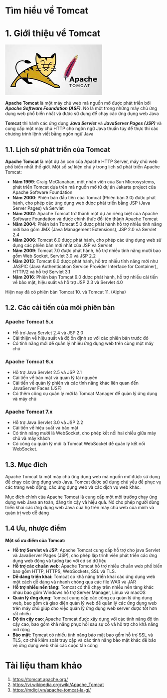 # Tìm hiểu về Tomcat

# 1. Giới thiệu về Tomcat

![imgs](./imgs/tomcat1.jpg)

**Apache Tomcat** là một máy chủ web mã nguồn mở được phát triển bởi ***Apache Software Foundation (ASF)***. Nó là một trong những máy chủ ứng dụng web phổ biến nhất và được sử dụng để chạy các ứng dụng web Java

**Tomcat** thi hành các ứng dụng ***Java Servlet*** và ***JavaServer Pages (JSP)*** và cung cấp một máy chủ HTTP cho ngôn ngữ Java thuần túy để thực thi các chương trình lệnh viết bằng ngôn ngữ Java

## 1.1. Lịch sử phát triển của Tomcat

**Apache Tomcat** là một dự án con của Apache HTTP Server, máy chủ web phổ biến nhất thế giới. Một số sự kiện chú ý trong lịch sử phát triển Apache Tomcat:

- **Năm 1999**: Craig McClanahan, một nhân viên của Sun Microsystems, phát triển Tomcat dựa trên mã nguồn mở từ dự án Jakarta project của Apache Software Foundation
- **Năm 2000**: Phiên bản đầu tiên của Tomcat (Phiên bản 3.0) được phát hành, cho phép các ứng dụng web được phát triển bằng JSP (Java Server Pages) và Servlet
- **Năm 2002**: Apache Tomcat trở thành một dự án riêng biệt của Apache Software Foundation và được chính thức đổi tên thành Apache Tomcat
- **Năm 2004**: Phiên bản Tomcat 5.0 được phát hành hỗ trợ nhiều tính năng mới bao gồm JMX (Java Management Extensions), JSP 2.0 và Servlet 2.4
- **Năm 2006**:  Tomcat 6.0 được phát hành, cho phép các ứng dụng web sử dụng các phiên bản mới nhất của JSP và Servlet
- **Năm 2009**: Tomcat 7.0 được phát hành, hỗ trợ nhiều tính năng mưới bao gồm Web Socket, Servlet 3.0 và JSP 2.2
- **Năm 2013**: Tomcat 8.0 được phát hành, hỗ trợ nhiều tính năng mới như JASPIC (Java Authentication Service Provider Interface for Container), HTTP/2 và hỗ trợ Servlet 3.1
- **Năm 2016**: Phiên bản Tomcat 9.0 được phát hành, hỗ trợ nhiều cải tiến về bảo mật, hiệu suất và hỗ trợ JSP 2.3 và Servlet 4.0

Hiện nay đã có phiên bản Tomcat 10. và Tomcat 11. (Alpha)
## 1.2. Các cải tiến của mõi phiên bản

### Apache Tomcat 5.x
- Hỗ trợ Java Servlet 2.4 và JSP 2.0
- Cải thiện về hiệu suất và độ ổn định so với các phiên bản trước đó
- Có tính năng mới để quản lý nhiều ứng dụng web trên cùng một máy chủ
### Apache Tomcat 6.x
- Hỗ trợ Java Servlet 2.5 và JSP 2.1
- Cải tiến về bảo mật và quản lý tài nguyên
- Cải tiến về quản lý phiên và các tính năng khác liên quan đến JavaServer Faces (JSF)
- Có thêm công cụ quản lý mới là Tomcat Manager để quản lý ứng dụng và máy chủ
### Apache Tomcat 7.x
- Hỗ trợ Java Servlet 3.0 và JSP 2.2
- Cải tiến về hiệu suất và bảo mật
- Có tính năng mưới là WebSocket, cho phép kết nối hai chiều giữa máy chủ và máy khách
- Có công cụ quản lý mới là Tomcat WebSocket để quản lý kết nối WebSocket. 


## 1.3. Mục đích

Apache Tomcat là một máy chủ ứng dụng web mà nguồn mở được sử dụng để chạy các ứng dụng web Java. Tomcat được sử dụng chủ yếu để phục vụ các trang web động, các ứng dụng web và các dịch vụ web khác.

Mục đích chính của Apache Tomcat là cung cấp một môi trường chạy ứng dụng web Java an toàn, đáng tin cậy và hiệu quả. Nó cho phép người dùng triển khai các ứng dụng web Java của họ trên máy chủ web của mình và quản trị web dễ dàng

## 1.4 Ưu, nhược điểm

**Một số ưu điểm của Tomcat:**

- **Hỗ trợ Servlet và JSP**: Apache Tomcat cung cấp hỗ trợ cho java Servlet và JavaServer Pages (JSP), cho phép lập trình viên phát triển các ứng dụng web động và tương tác với cơ sở dữ liệu
- **Hỗ trợ các chuẩn web**: Apache Tomcat hỗ trợ nhiều chuẩn web phổ biến bao gồm HTTP, HTTPS, WebSockets, SSL và TLS.
- **Dễ dàng triển khai**: Tomcat có khả năng triển khai các ứng dụng web một cách dễ dàng và nhanh chóng qua các file WAR và JAR
- **Hỗ trợ nhiều nền tảng**: Tomcat có thể chạy trên nhiều nền tàng khác nhau bao gồm Windows hỗ trợ Server Manager, Linux và macOS
- **Quản lý ứng dụng**: Tomcat cung cấp các công cụ quản lý ứng dụng web, bao gồm cả giao diện quản lý web để quản lý các ứng dụng web trên máy chủ giúp cho việc quản lý ứng dụng web server được tốt hơn rất nhiều
- **Độ tin cậy cao**: Apache Tomcat được xây dựng với các tính năng độ tin cậy cao, bao gồm khả năng phục hồi sau sự cố và hỗ trợ cho khả năng mở rộng
- **Bảo mật**: Tomcat có nhiều tính năng bảo mật bao gồm hỗ trợ SSL và TLS, cơ chế kiểm soát truy cập và các tính năng bảo mật khác để bảo vệ ứng dụng web khỏi các cuộc tấn công



# Tài liệu tham khảo

1. https://tomcat.apache.org/
2. https://vi.wikipedia.org/wiki/Apache_Tomcat
3. https://mdigi.vn/apache-tomcat-la-gi/
